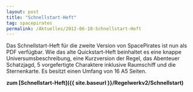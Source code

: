 ```yaml
---
layout: post
title: "Schnellstart-Heft"
tag: spacepirates
permalink: /Aktuelles/2012-06-10-Schnellstart-Heft
---
```


Das Schnellstart-Heft für die zweite Version von SpacePirates ist nun als PDF verfügbar. Wie das alte Quickstart-Heft beinhaltet es eine knappe Universumsbeschreibung, eine Kurzversion der Regel, das Abenteuer Schatzjagd, 5 vorgefertigte Charaktere inklusive Raumschiff und die Sternenkarte. Es besitzt einen Umfang von 16 A5 Seiten.

**zum [Schnellstart-Heft]({{ site.baseurl }}/Regelwerkv2/Schnellstart)**


